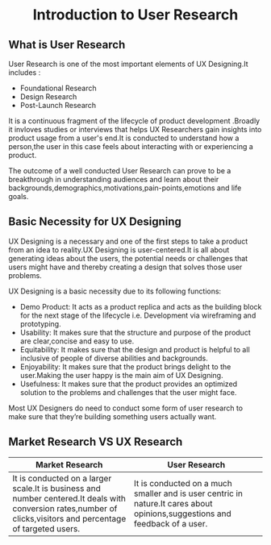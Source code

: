 <h1 align="center">Introduction to User Research</h1>

## What is User Research

User Research is one of the most important elements of UX Designing.It includes :

- Foundational Research
- Design Research
- Post-Launch Research

It is a continuous fragment of the lifecycle of product development .Broadly it invloves studies or interviews that helps UX Researchers gain insights into product usage from a user's end.It is conducted to understand how a person,the user in this case feels about interacting with or experiencing a product.

The outcome of a well conducted User Research can prove to be a breakthrough in understanding audiences and learn about their backgrounds,demographics,motivations,pain-points,emotions and life goals.

## Basic Necessity for UX Designing

UX Designing is a necessary and one of the first steps to take a product from an idea to reality.UX Designing is user-centered.It is all about generating ideas about the users, the potential needs or challenges that users might have and thereby creating a design that solves those user problems.

UX Designing is a basic necessity due to its following functions:

- Demo Product: It acts as a product replica and acts as the building block for the next stage of the lifecycle i.e. Development via wireframing and prototyping.
- Usability: It makes sure that the structure and purpose of the product are clear,concise and easy to use.
- Equitability: It makes sure that the design and product is helpful to all inclusive of people of diverse abilities and backgrounds.
- Enjoyability: It makes sure that the product brings delight to the user.Making the user happy is the main aim of UX Designing.
- Usefulness: It makes sure that the product provides an optimized solution to the problems and challenges that the user might face.

Most UX Designers do need to conduct some form of user research to make sure that they’re building something users actually want.

## Market Research VS UX Research

| Market Research                                                                                                                                                 | User Research                                                                                                               |
| --------------------------------------------------------------------------------------------------------------------------------------------------------------- | --------------------------------------------------------------------------------------------------------------------------- |
| It is conducted on a larger scale.It is business and number centered.It deals with conversion rates,number of clicks,visitors and percentage of targeted users. | It is conducted on a much smaller and is user centric in nature.It cares about opinions,suggestions and feedback of a user. |
